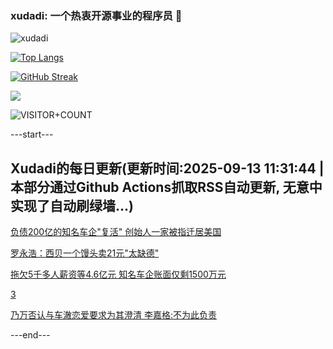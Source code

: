 ### xudadi: 一个热衷开源事业的程序员 👋

![xudadi](https://github-readme-stats-git-masterorgs-github-readme-stats-team.vercel.app/api?username=xudadi)

[![Top Langs](https://github-readme-stats.vercel.app/api/top-langs/?username=xudadi)](https://github.com/anuraghazra/github-readme-stats)

[![GitHub Streak](https://streak-stats.demolab.com?user=xudadi&locale=zh_Hans)](https://git.io/streak-stats)

![](https://raw.githubusercontent.com/xudadi/xudadi/main/assets/github-contribution-grid-snake.svg)

![VISITOR+COUNT](https://komarev.com/ghpvc/?username=xudadi&label=VISITOR+COUNT)


---start---

## Xudadi的每日更新(更新时间:2025-09-13 11:31:44 | 本部分通过Github Actions抓取RSS自动更新, 无意中实现了自动刷绿墙...)

[负债200亿的知名车企"复活" 创始人一家被指迁居美国](https://m.163.com/news/article/K99VL3IO0512B07B.html)

[罗永浩：西贝一个馒头卖21元"太缺德"](https://m.163.com/news/article/K99P8AQ9053469LG.html)

[拖欠5千多人薪资等4.6亿元 知名车企账面仅剩1500万元](https://m.163.com/news/article/K99T6UO90512B07B.html)

[3](https://m.163.com/touch/news/sub/domestic)

[乃万否认与车澈恋爱要求为其澄清 李嘉格:不为此负责](https://m.163.com/news/article/K9ANQC1L053469M5.html)

---end---
